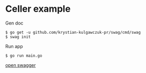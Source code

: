# Celler example

Gen doc

```console
$ go get -u github.com/krystian-kulgawczuk-pr/swag/cmd/swag
$ swag init
```

Run app

```console
$ go run main.go
```

[open swagger](http://localhost:8080/swagger/index.html)

